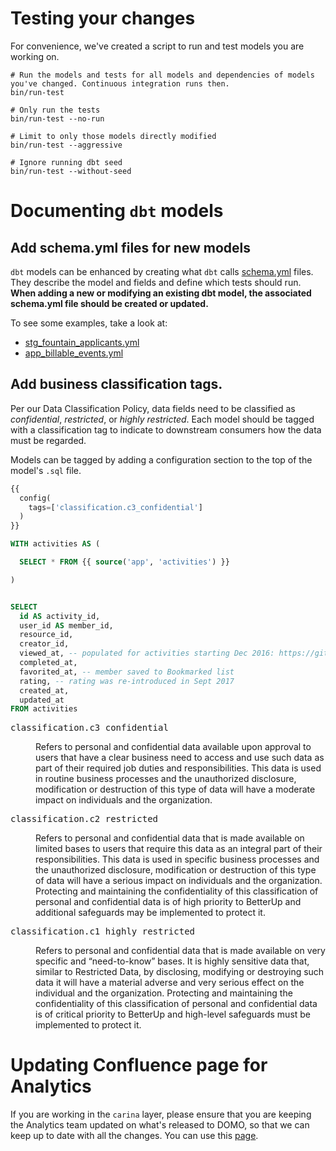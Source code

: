 # Testing your changes

For convenience, we've created a script to run and test models you are working on.

```
# Run the models and tests for all models and dependencies of models you've changed. Continuous integration runs then.
bin/run-test

# Only run the tests
bin/run-test --no-run

# Limit to only those models directly modified
bin/run-test --aggressive

# Ignore running dbt seed
bin/run-test --without-seed
```

# Documenting `dbt` models

## Add schema.yml files for new models

`dbt` models can be enhanced by creating what `dbt` calls [schema.yml](https://docs.getdbt.com/docs/schemayml-files) files.
They describe the model and fields and define which tests should run.
**When adding a new or modifying an existing dbt model, the associated schema.yml file should be created or updated.**

To see some examples, take a look at:
* [stg_fountain_applicants.yml](models/staging/fountain/stg_fountain__applicants.yml)
* [app_billable_events.yml](models/app/base/app_billable_events.yml)

## Add business classification tags.

Per our Data Classification Policy, data fields need to be classified as *confidential*, *restricted*, or *highly restricted*.
Each model should be tagged with a classification tag to indicate to downstream consumers how the data
must be regarded.

Models can be tagged by adding a configuration section to the top of the model's `.sql` file.

```sql
{{
  config(
    tags=['classification.c3_confidential']
  )
}}

WITH activities AS (

  SELECT * FROM {{ source('app', 'activities') }}

)


SELECT
  id AS activity_id,
  user_id AS member_id,
  resource_id,
  creator_id,
  viewed_at, -- populated for activities starting Dec 2016: https://github.com/betterup/betterup-app/issues/3768
  completed_at,
  favorited_at, -- member saved to Bookmarked list
  rating, -- rating was re-introduced in Sept 2017
  created_at,
  updated_at
FROM activities
```


<dl>
  <dt><pre>classification.c3_confidential</pre></dt>
  <dd>
      Refers to personal and confidential data available upon approval
      to users that have a clear business need to access and use such
      data as part of their required job duties and responsibilities.
      This data is used in routine business processes and the unauthorized
      disclosure, modification or destruction of this type of data will have
      a moderate impact on individuals and the organization.
  </dd>

  <dt><pre>classification.c2_restricted</pre></dt>
  <dd>
      Refers to personal and confidential data that is made available on
      limited bases to users that require this data as an integral part of
      their responsibilities. This data is used in specific business processes
      and the unauthorized disclosure, modification or destruction of this
      type of data will have a serious impact on individuals and the organization.
      Protecting and maintaining the confidentiality of this classification of
      personal and confidential data is of high priority to BetterUp and additional
      safeguards may be implemented to protect it.
  </dd>

  <dt><pre>classification.c1_highly_restricted</pre></dt>
  <dd>
      Refers to personal and confidential data that is made available on very
      specific and “need-to-know” bases. It is highly sensitive data that,
      similar to Restricted Data, by disclosing, modifying or destroying such
      data it will have a material adverse and very serious effect on the
      individual and the organization. Protecting and maintaining the confidentiality
      of this classification of personal and confidential data is of critical
      priority to BetterUp and high-level safeguards must be implemented to protect it.
  </dd>
</dl>

# Updating Confluence page for Analytics

If you are working in the `carina` layer, please ensure that you are keeping the Analytics team updated on what's released to DOMO, so that we can keep up to date with all the changes. You can use this [page](https://betterup.atlassian.net/wiki/spaces/AN/pages/409208110/Analytics+Release+Notes).
